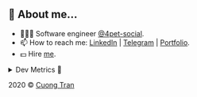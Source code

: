 ## 🦄 About me...

- 🧑🏻‍💻 Software engineer [@4pet-social](https://github.com/4pet-social).
- 📫 How to reach me: [LinkedIn](https://linkedin.com/in/103cuong) | [Telegram](https://t.me/cuong103) | [Portfolio](https://103cuong.github.io/).
- 💵 Hire [me](mailto:103cuong@gmail.com).

<details><summary>Dev Metrics 💅</summary>

<!--START_SECTION:waka-->
![Profile Views](http://img.shields.io/badge/Profile%20Views-15-blue)

![Lines of code](https://img.shields.io/badge/From%20Hello%20World%20I%27ve%20Written-15.8%20million%20lines%20of%20code-blue)

**🐱 My Github Data** 

> 🏆 2,401 Contributions in the Year 2020
 > 
> 📦 497.0 kB Used in Github's Storage 
 > 
> 💼 Opted to Hire
 > 
> 📜 154 Public Repositories
 > 
> 🔑 0 Private Repository 
 > 
**I'm a Night 🦉** 

```text
🌞 Morning    51 commits     ███░░░░░░░░░░░░░░░░░░░░░░   11.64% 
🌆 Daytime    140 commits    ████████░░░░░░░░░░░░░░░░░   31.96% 
🌃 Evening    152 commits    ████████░░░░░░░░░░░░░░░░░   34.7% 
🌙 Night      95 commits     █████░░░░░░░░░░░░░░░░░░░░   21.69%

```
📅 **I'm Most Productive on Thursday** 

```text
Monday       59 commits     ███░░░░░░░░░░░░░░░░░░░░░░   13.47% 
Tuesday      61 commits     ███░░░░░░░░░░░░░░░░░░░░░░   13.93% 
Wednesday    57 commits     ███░░░░░░░░░░░░░░░░░░░░░░   13.01% 
Thursday     79 commits     ████░░░░░░░░░░░░░░░░░░░░░   18.04% 
Friday       66 commits     ███░░░░░░░░░░░░░░░░░░░░░░   15.07% 
Saturday     52 commits     ███░░░░░░░░░░░░░░░░░░░░░░   11.87% 
Sunday       64 commits     ███░░░░░░░░░░░░░░░░░░░░░░   14.61%

```


📊 **This Week I Spent My Time On** 

```text
⌚︎ Time Zone: Asia/Ho_Chi_Minh

💬 Programming Languages: 
TypeScript               9 hrs 25 mins       █████████░░░░░░░░░░░░░░░░   36.67% 
JSON                     7 hrs 42 mins       ███████░░░░░░░░░░░░░░░░░░   30.04% 
JavaScript               3 hrs 6 mins        ███░░░░░░░░░░░░░░░░░░░░░░   12.11% 
YAML                     2 hrs 11 mins       ██░░░░░░░░░░░░░░░░░░░░░░░   8.52% 
Markdown                 1 hr 51 mins        █░░░░░░░░░░░░░░░░░░░░░░░░   7.22%

🔥 Editors: 
VS Code                  14 hrs 58 mins      ██████████████░░░░░░░░░░░   58.3% 
WebStorm                 10 hrs 42 mins      ██████████░░░░░░░░░░░░░░░   41.7%

```

**I Mostly Code in TypeScript** 

```text
TypeScript               52 repos            █████████████░░░░░░░░░░░░   53.06% 
Go                       18 repos            ████░░░░░░░░░░░░░░░░░░░░░   18.37% 
JavaScript               17 repos            ████░░░░░░░░░░░░░░░░░░░░░   17.35% 
Shell                    3 repos             ░░░░░░░░░░░░░░░░░░░░░░░░░   3.06% 
Dart                     2 repos             ░░░░░░░░░░░░░░░░░░░░░░░░░   2.04%

```



<!--END_SECTION:waka-->
</details>

2020 © [Cuong Tran](https://github.com/103cuong)
